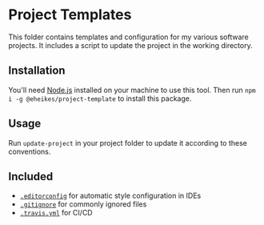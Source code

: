 # Project Templates

This folder contains templates and configuration for my various software projects. It includes a script to update the project in the working directory.

## Installation

You'll need [Node.js](https://nodejs.org/) installed on your machine to use this tool. Then run `npm i -g @eheikes/project-template` to install this package.

## Usage

Run `update-project` in your project folder to update it according to these conventions.

## Included

* [`.editorconfig`](templates/editorconfig) for automatic style configuration in IDEs
* [`.gitignore`](templates/gitignore) for commonly ignored files
* [`.travis.yml`](templates/travis.yml) for CI/CD
